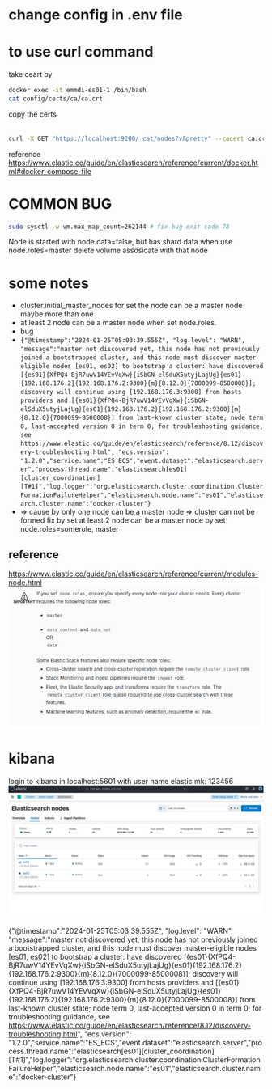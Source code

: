 # change config in .env file
# to use curl command 
take ceart by
```bash
docker exec -it emmdi-es01-1 /bin/bash
cat config/certs/ca/ca.crt
```
copy the certs
```bash

curl -X GET "https://localhost:9200/_cat/nodes?v&pretty" --cacert ca.crt -u elastic:123456
```
 reference 
 https://www.elastic.co/guide/en/elasticsearch/reference/current/docker.html#docker-compose-file
# COMMON BUG 
```bash
sudo sysctl -w vm.max_map_count=262144 # fix bug exit code 78
```

Node is started with node.data=false, but has shard data when use node.roles=master
delete volume assosicate with that node

# some notes 

- cluster.initial_master_nodes for set the node can be a master node maybe more than one
- at least 2 node can be a master node when set node.roles.
- bug
-  `{"@timestamp":"2024-01-25T05:03:39.555Z", "log.level": "WARN", "message":"master not discovered yet, this node has not previously joined a bootstrapped cluster, and this node must discover master-eligible nodes [es01, es02] to bootstrap a cluster: have discovered [{es01}{XfPQ4-BjR7uwV14YEvVqXw}{iSbGN-elSduX5utyjLajUg}{es01}{192.168.176.2}{192.168.176.2:9300}{m}{8.12.0}{7000099-8500008}]; discovery will continue using [192.168.176.3:9300] from hosts providers and [{es01}{XfPQ4-BjR7uwV14YEvVqXw}{iSbGN-elSduX5utyjLajUg}{es01}{192.168.176.2}{192.168.176.2:9300}{m}{8.12.0}{7000099-8500008}] from last-known cluster state; node term 0, last-accepted version 0 in term 0; for troubleshooting guidance, see https://www.elastic.co/guide/en/elasticsearch/reference/8.12/discovery-troubleshooting.html", "ecs.version": "1.2.0","service.name":"ES_ECS","event.dataset":"elasticsearch.server","process.thread.name":"elasticsearch[es01][cluster_coordination][T#1]","log.logger":"org.elasticsearch.cluster.coordination.ClusterFormationFailureHelper","elasticsearch.node.name":"es01","elasticsearch.cluster.name":"docker-cluster"}` 
- => cause by only one node can be a master node => cluster can not be formed fix by set at least 2 node can be a master node by set node.roles=somerole, master
## reference 
https://www.elastic.co/guide/en/elasticsearch/reference/current/modules-node.html
![Alt text](image-1.png)
# kibana

login to kibana in localhost:5601 with user name elastic mk: 123456
![Alt text](image.png)


{"@timestamp":"2024-01-25T05:03:39.555Z", "log.level": "WARN", "message":"master not discovered yet, this node has not previously joined a bootstrapped cluster, and this node must discover master-eligible nodes [es01, es02] to bootstrap a cluster: have discovered [{es01}{XfPQ4-BjR7uwV14YEvVqXw}{iSbGN-elSduX5utyjLajUg}{es01}{192.168.176.2}{192.168.176.2:9300}{m}{8.12.0}{7000099-8500008}]; discovery will continue using [192.168.176.3:9300] from hosts providers and [{es01}{XfPQ4-BjR7uwV14YEvVqXw}{iSbGN-elSduX5utyjLajUg}{es01}{192.168.176.2}{192.168.176.2:9300}{m}{8.12.0}{7000099-8500008}] from last-known cluster state; node term 0, last-accepted version 0 in term 0; for troubleshooting guidance, see https://www.elastic.co/guide/en/elasticsearch/reference/8.12/discovery-troubleshooting.html", "ecs.version": "1.2.0","service.name":"ES_ECS","event.dataset":"elasticsearch.server","process.thread.name":"elasticsearch[es01][cluster_coordination][T#1]","log.logger":"org.elasticsearch.cluster.coordination.ClusterFormationFailureHelper","elasticsearch.node.name":"es01","elasticsearch.cluster.name":"docker-cluster"}